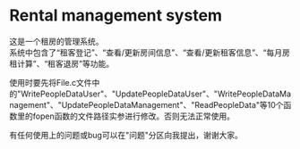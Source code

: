 # Rental management system

这是一个租房的管理系统。  
系统中包含了“租客登记”、“查看/更新房间信息”、“查看/更新租客信息”、“每月房租计算”、“租客退房”等功能。  
  
使用时要先将File.c文件中的"WritePeopleDataUser"、"UpdatePeopleDataUser"、"WritePeopleDataManagement"、"UpdatePeopleDataManagement"、"ReadPeopleData"等10个函数里的fopen函数的文件路径实参进行修改。否则无法正常使用。  
  
有任何使用上的问题或bug可以在"问题"分区向我提出，谢谢大家。
